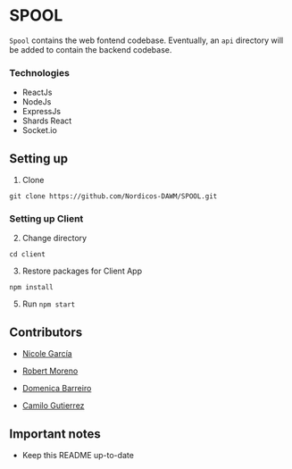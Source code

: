 # SPOOL
`Spool` contains the web fontend codebase. Eventually, an `api` directory will be added to contain the backend codebase.

### Technologies

- ReactJs
- NodeJs
- ExpressJs
- Shards React
- Socket.io

## Setting up

1. Clone

`git clone https://github.com/Nordicos-DAWM/SPOOL.git`

### Setting up Client

2. Change directory

`cd client`

3. Restore packages for Client App

`npm install`

5. Run
`npm start`


## Contributors

- [Nicole García](http://github.com/nicolsss)

- [Robert Moreno](http://github.com/rodemore)

- [Domenica Barreiro](http://github.com/dombpala)

- [Camilo Gutierrez](http://github.com/abimaell95)


## Important notes

- Keep this README up-to-date
